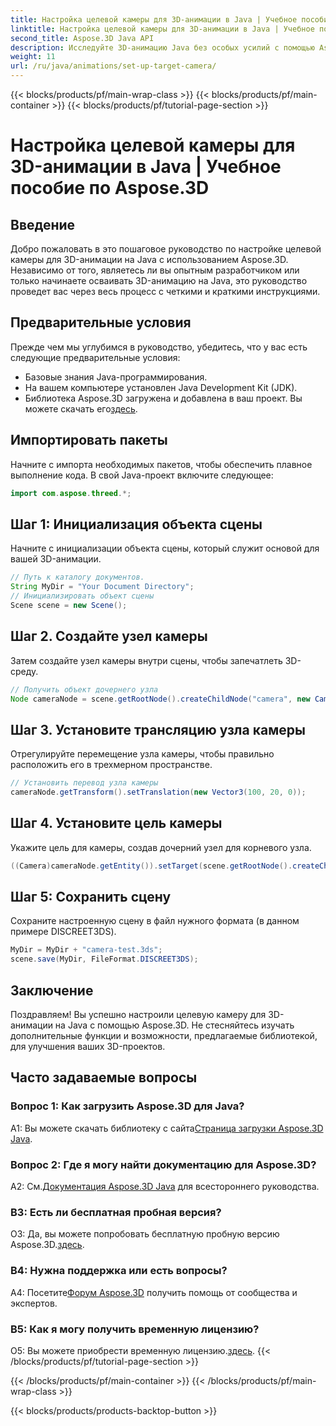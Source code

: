 ```yaml
---
title: Настройка целевой камеры для 3D-анимации в Java | Учебное пособие по Aspose.3D
linktitle: Настройка целевой камеры для 3D-анимации в Java | Учебное пособие по Aspose.3D
second_title: Aspose.3D Java API
description: Исследуйте 3D-анимацию Java без особых усилий с помощью Aspose.3D. Следуйте нашему руководству, чтобы получить пошаговое руководство. Загрузите сейчас и совершите увлекательное путешествие по разработке 3D-технологий.
weight: 11
url: /ru/java/animations/set-up-target-camera/
---
```


{{< blocks/products/pf/main-wrap-class >}}
{{< blocks/products/pf/main-container >}}
{{< blocks/products/pf/tutorial-page-section >}}

# Настройка целевой камеры для 3D-анимации в Java | Учебное пособие по Aspose.3D

## Введение

Добро пожаловать в это пошаговое руководство по настройке целевой камеры для 3D-анимации на Java с использованием Aspose.3D. Независимо от того, являетесь ли вы опытным разработчиком или только начинаете осваивать 3D-анимацию на Java, это руководство проведет вас через весь процесс с четкими и краткими инструкциями.

## Предварительные условия

Прежде чем мы углубимся в руководство, убедитесь, что у вас есть следующие предварительные условия:

- Базовые знания Java-программирования.
- На вашем компьютере установлен Java Development Kit (JDK).
-  Библиотека Aspose.3D загружена и добавлена в ваш проект. Вы можете скачать его[здесь](https://releases.aspose.com/3d/java/).

## Импортировать пакеты

Начните с импорта необходимых пакетов, чтобы обеспечить плавное выполнение кода. В свой Java-проект включите следующее:

```java
import com.aspose.threed.*;
```

## Шаг 1: Инициализация объекта сцены

Начните с инициализации объекта сцены, который служит основой для вашей 3D-анимации.

```java
// Путь к каталогу документов.
String MyDir = "Your Document Directory";
// Инициализировать объект сцены
Scene scene = new Scene();
```

## Шаг 2. Создайте узел камеры

Затем создайте узел камеры внутри сцены, чтобы запечатлеть 3D-среду.

```java
// Получить объект дочернего узла
Node cameraNode = scene.getRootNode().createChildNode("camera", new Camera());
```

## Шаг 3. Установите трансляцию узла камеры

Отрегулируйте перемещение узла камеры, чтобы правильно расположить его в трехмерном пространстве.

```java
// Установить перевод узла камеры
cameraNode.getTransform().setTranslation(new Vector3(100, 20, 0));
```

## Шаг 4. Установите цель камеры

Укажите цель для камеры, создав дочерний узел для корневого узла.

```java
((Camera)cameraNode.getEntity()).setTarget(scene.getRootNode().createChildNode("target"));
```

## Шаг 5: Сохранить сцену

Сохраните настроенную сцену в файл нужного формата (в данном примере DISCREET3DS).

```java
MyDir = MyDir + "camera-test.3ds";
scene.save(MyDir, FileFormat.DISCREET3DS);
```

## Заключение

Поздравляем! Вы успешно настроили целевую камеру для 3D-анимации на Java с помощью Aspose.3D. Не стесняйтесь изучать дополнительные функции и возможности, предлагаемые библиотекой, для улучшения ваших 3D-проектов.

## Часто задаваемые вопросы

### Вопрос 1: Как загрузить Aspose.3D для Java?

 A1: Вы можете скачать библиотеку с сайта[Страница загрузки Aspose.3D Java](https://releases.aspose.com/3d/java/).

### Вопрос 2: Где я могу найти документацию для Aspose.3D?

 A2: См.[Документация Aspose.3D Java](https://reference.aspose.com/3d/java/) для всестороннего руководства.

### В3: Есть ли бесплатная пробная версия?

 О3: Да, вы можете попробовать бесплатную пробную версию Aspose.3D.[здесь](https://releases.aspose.com/).

### В4: Нужна поддержка или есть вопросы?

 А4: Посетите[Форум Aspose.3D](https://forum.aspose.com/c/3d/18) получить помощь от сообщества и экспертов.

### В5: Как я могу получить временную лицензию?

 О5: Вы можете приобрести временную лицензию.[здесь](https://purchase.aspose.com/temporary-license/).
{{< /blocks/products/pf/tutorial-page-section >}}

{{< /blocks/products/pf/main-container >}}
{{< /blocks/products/pf/main-wrap-class >}}

{{< blocks/products/products-backtop-button >}}
